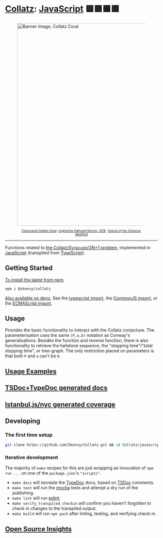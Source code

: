 # [Collatz](https://github.com/Skenvy/Collatz): [JavaScript](https://github.com/Skenvy/Collatz/tree/main/javascript) 🟨🟦🟩🟥
<figure>
  <img alt="Banner Image, Collatz Coral" src="https://raw.githubusercontent.com/wiki/Skenvy/Collatz/.meta/banners/modifications/_JavaScript.png" width=830 height=666 align="center">
  <figcaption><p style="color:grey;font-size:10px;font-style:italic;text-align:center">
    <a href="https://raw.githubusercontent.com/wiki/Skenvy/Collatz/.meta/banners/modifications/_JavaScript.png">Colourised Collatz Coral</a>; <a href="https://twitter.com/Gelada/status/846751901756653568">original by Edmund Harriss, 2016</a>, <a href="https://theexperimentpublishing.com/catalogs/fall-2016/visions-of-the-universe/">Visions of the Universe</a>, <a href="https://github.com/Skenvy/Collatz/blob/main/.meta/banners/README.md#generate-the-modifications">Modified</a>
  </p></figcaption>
</figure>

---
Functions related to [the Collatz/Syracuse/3N+1 problem](https://en.wikipedia.org/wiki/Collatz_conjecture), implemented in [JavaScript](https://tc39.es/ecma262/) (transpiled from [TypeScript](https://www.typescriptlang.org/)).
## Getting Started
[To install the latest from npm](https://www.npmjs.com/package/@skenvy/collatz);
```sh
npm i @skenvy/collatz
```
[Also available on deno](https://deno.land/x/collatz). See the [typescript import](https://deno.land/x/collatz/src/index.ts), the [CommonJS import](https://deno.land/x/collatz/lib/cjs/index.js), or the [ECMAScript import](https://deno.land/x/collatz/lib/esm/index.mjs).
## Usage
Provides the basic functionality to interact with the Collatz conjecture.
The parameterisation uses the same `(P,a,b)` notation as Conway's generalisations.
Besides the function and reverse function, there is also functionality to retrieve the hailstone sequence, the "stopping time"/"total stopping time", or tree-graph. 
The only restriction placed on parameters is that both `P` and `a` can't be `0`.
## [Usage Examples]()
## [TSDoc+TypeDoc generated docs](https://skenvy.github.io/Collatz/javascript)
## [Istanbul.js/nyc generated coverage](https://skenvy.github.io/Collatz/javascript/coverage)
## Developing
### The first time setup
```sh
git clone https://github.com/Skenvy/Collatz.git && cd Collatz/javascript && make install_npm && make setup
```
### Iterative development
The majority of `make` recipes for this are just wrapping an invocation of `npm run ...` on one of the `package.json`'s `"scripts"`.
* `make docs` will recreate the [TypeDoc](https://typedoc.org/) docs, based on [TSDoc](https://tsdoc.org/) comments.
* `make test` will run the [mocha](https://mochajs.org/) tests and attempt a dry run of the publishing.
* `make lint` will run [eslint](https://eslint.org/).
* `make verify_transpiled_checkin` will confirm you haven't forgotten to check in changes to the transpiled output.
* `make build` will run `npm pack` after linting, testing, and verifying check-in.
## [Open Source Insights](https://deps.dev/npm/%40skenvy%2Fcollatz)
